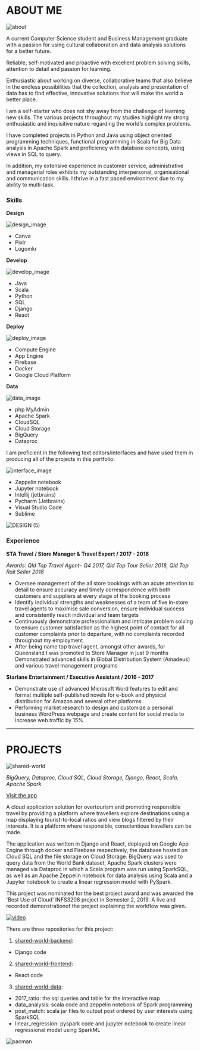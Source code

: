 # **ABOUT ME**

![about](https://user-images.githubusercontent.com/19520346/69028655-60f22500-0a1e-11ea-9141-4f6435b19504.PNG)

A current Computer Science student and Business Management graduate with a passion for using cultural collaboration and data analysis solutions for a better future.

Reliable, self-motivated and proactive with excellent problem solving skills, attention to detail and passion for learning. 

Enthusiastic about working on diverse, collaborative teams that also believe in the endless possibilities that the collection, analysis and presentation of data has to find effective, innovative solutions that will make the world a better place. 

I am a self-starter who does not shy away from the challenge of learning new skills. The various projects throughout my studies highlight my strong enthusiastic and inquisitive nature regarding the world’s complex problems. 

I have completed projects in Python and Java using object oriented programming techniques, functional programming  in Scala for Big Data analysis in Apache Spark and proficiency with database concepts, using views in SQL to query. 

In addition, my extensive experience in customer service, administrative and managerial roles exhibits my outstanding interpersonal, organisational and communication skills. I thrive in a fast paced environment due to my ability to multi-task.

### Skills

**Design**

![design_image](https://user-images.githubusercontent.com/19520346/69111974-db787e80-0aca-11ea-971d-9102a408216d.PNG)

- Canva
- Pixlr
- Logomkr

**Develop**

![develop_image](https://user-images.githubusercontent.com/19520346/69111982-dddad880-0aca-11ea-8545-53237b5d7254.PNG)

- Java
- Scala
- Python
- SQL
- Django
- React

**Deploy**

![deploy_image](https://user-images.githubusercontent.com/19520346/69111971-d9162480-0aca-11ea-835f-3d4fdf0d1165.PNG)
- Compute Engine
- App Engine
- Firebase
- Docker
- Google Cloud Platform

**Data**

![data_image](https://user-images.githubusercontent.com/19520346/69111966-d74c6100-0aca-11ea-9db8-1b3aa2e23c2d.PNG)

- php MyAdmin
- Apache Spark
- CloudSQL
- Cloud Storage
- BigQuery
- Dataproc

I am proficient in the following text editors/interfaces and have used them in producing all of the projects in this portfolio:

![interface_image](https://user-images.githubusercontent.com/19520346/69111988-e16e5f80-0aca-11ea-96c5-555508363c5e.PNG)

- Zeppelin notebook
- Jupyter notebook
- Intellij (jetbrains)
- Pycharm (Jetbrains)
- Visual Studio Code
- Sublime





![DESIGN (5)](https://user-images.githubusercontent.com/19520346/69028662-6485ac00-0a1e-11ea-84e4-431c2e7f6e70.jpg)

### Experience

**STA Travel / Store Manager & Travel Expert / 2017 - 2018**

_Awards: Qld Top Travel Agent– Q4 2017, Qld Top Tour Seller 2018, Qld Top Rail Seller 2018_

- Oversee management of the all store bookings with an acute attention to detail to ensure accuracy and timely correspondence with both customers and suppliers at every stage of the booking process
- Identify individual strengths and weaknesses of a team of five in-store travel agents to maximise sale conversion, ensure individual success and consistently reach individual and team targets
- Continuously demonstrate professionalism and intricate problem solving to ensure customer satisfaction as the highest point of contact for all customer complaints prior to departure, with no complaints recorded throughout my employment
- After being name top travel agent, amongst other awards, for Queensland I was promoted to Store Manager in just 9 months
Demonstrated advanced skills in Global Distribution System (Amadeus) and various travel management programs

**Starlane Entertainment / Executive Assistant / 2016 - 2017**
- Demonstrate use of advanced Microsoft Word features to edit and format multiple self-published novels for e-book and physical distribution for Amazon and several other platforms
- Performing market research  to design and customize a personal business WordPress webpage and create content for social media to increase web traffic by 15%


_____________________________________________________________________________________________________________________________________

# **PROJECTS**

![shared-world](https://user-images.githubusercontent.com/19520346/69022953-bf140d80-0a08-11ea-8eea-a9f8cc8af96b.png)

_BigQuery, Dataproc, Cloud SQL, Cloud Storage, Django, React, Scala, Apache Spark_

[Visit the app](https://shared-world.web.app)

A cloud application solution for overtourism and promoting responsible travel by providing a platform where travellers explore destinations using a map displaying tourist-to-local ratios and view blogs filtered by their interests. It is a platform where responsible, conscientious travellers can be made. 

The application was written in Django and React, deployed on Google App Engine through docker and Firebase respectively, the database hosted on Cloud SQL and the file storage on Cloud Storage. BigQuery was used to query data from the World Bank dataset, Apache Spark clusters were managed via Dataproc in which a Scala program was run using SparkSQL, as well as an Apache Zeppelin notebook for data analysis using Scala and a Jupyter notebook to create a linear regression model with PySpark. 

This project was nominated for the best project award and was awarded the 'Best Use of Cloud' INFS3208 project in Semester 2, 2019. A live and recorded demonstrationof the project explaining the workflow was given. 

[![video](https://user-images.githubusercontent.com/19520346/69110565-e4ffe780-0ac6-11ea-9157-dd93aaff754a.png)](https://www.youtube.com/watch?v=C7-FDgk8Jqk)

There are three repositories for this project:
1. [shared-world-backend](https://teanlouise.github.io/shared-world-backend/): 
- Django code 
2. [shared-world-frontend](https://teanlouise.github.io/shared-world-frontend/):
- React code
3. [shared-world-data](https://teanlouise.github.io/shared-world-data/):
- 2017_ratio: the sql queries and table for the interactive map
- data_analysis: scala code and zeppelin notebook of Spark programming
- post_match: scala jar files to output post ordered by user interests using SparkSQL
- linear_regression: pyspark code and jupyter notebook to create linear regressional model using SparkML




![pacman](https://user-images.githubusercontent.com/19520346/69026999-f68ab600-0a18-11ea-9135-9c7379dafcb4.PNG)


